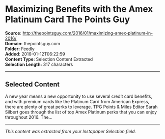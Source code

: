 # Maximizing Benefits with the Amex Platinum Card The Points Guy

**Source:** http://thepointsguy.com/2016/01/maximizing-amex-platinum-in-2016/  
**Domain:** thepointsguy.com  
**Folder:** Feedly  
**Added:** 2016-01-12T06:22:59  
**Content Type:** Selection Content Extracted  
**Selection Length:** 317 characters  


---

## Selected Content

A new year means a new opportunity to use several credit card benefits, and with premium cards like the Platinum Card from American Express, there are plenty of great perks to leverage. TPG Points & Miles Editor Sarah Silbert goes through the list of top Amex Platinum perks that you can enjoy throughout 2016. The...

---

*This content was extracted from your Instapaper Selection field.*